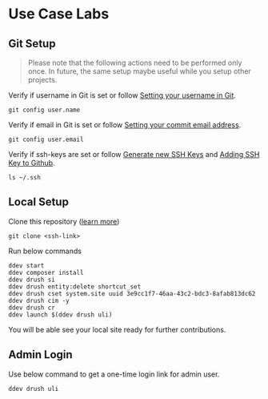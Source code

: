 # Use Case Labs

## Git Setup
> Please note that the following actions need to be performed only once. In future, the same setup maybe useful while you setup other projects.

Verify if username in Git is set or follow [Setting your username in Git](https://docs.github.com/en/get-started/getting-started-with-git/setting-your-username-in-git).
```
git config user.name
```

Verify if email in Git is set or follow [Setting your commit email address](https://docs.github.com/en/account-and-profile/setting-up-and-managing-your-personal-account-on-github/managing-email-preferences/setting-your-commit-email-address#setting-your-commit-email-address-in-git).
```
git config user.email
```

Verify if ssh-keys are set or follow [Generate new SSH Keys](https://docs.github.com/en/authentication/connecting-to-github-with-ssh/generating-a-new-ssh-key-and-adding-it-to-the-ssh-agent) and [Adding SSH Key to Github](https://docs.github.com/en/authentication/connecting-to-github-with-ssh/adding-a-new-ssh-key-to-your-github-account).
```
ls ~/.ssh
```



## Local Setup
Clone this repository ([learn more](https://docs.github.com/en/repositories/creating-and-managing-repositories/cloning-a-repository))

```
git clone <ssh-link>
```

Run below commands
```
ddev start
ddev composer install
ddev drush si
ddev drush entity:delete shortcut_set
ddev drush cset system.site uuid 3e9cc1f7-46aa-43c2-bdc3-8afab813dc62
ddev drush cim -y
ddev drush cr
ddev launch $(ddev drush uli)

```

You will be able see your local site ready for further contributions.

## Admin Login
Use below command to get a one-time login link for admin user.

```
ddev drush uli
```

